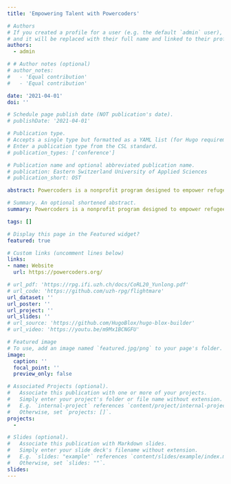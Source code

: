 ```yaml
---
title: 'Empowering Talent with Powercoders'

# Authors
# If you created a profile for a user (e.g. the default `admin` user), write the username (folder name) here
# and it will be replaced with their full name and linked to their profile.
authors:
  - admin

# # Author notes (optional)
# author_notes:
#   - 'Equal contribution'
#   - 'Equal contribution'

date: '2021-04-01'
doi: ''

# Schedule page publish date (NOT publication's date).
# publishDate: '2021-04-01'

# Publication type.
# Accepts a single type but formatted as a YAML list (for Hugo requirements).
# Enter a publication type from the CSL standard.
# publication_types: ['conference']

# Publication name and optional abbreviated publication name.
# publication: Eastern Switzerland University of Applied Sciences
# publication_short: OST

abstract: Powercoders is a nonprofit program designed to empower refugees and immigrants by providing intensive training in coding and digital skills, opening doors to careers in the tech industry. Through a structured curriculum, participants learn essential programming, web development, and tech skills, preparing them for roles in a rapidly evolving field. The program combines classroom instruction with hands-on projects and frequently includes an internship placement, giving participants invaluable real-world experience. As part of my involvement with Powercoders, I had the rewarding experience of coaching a refugee participant, helping develop their technical and professional skills. Through guidance and mentorship, I successfully helped place this talent in an internship with one of Switzerland’s largest banks, UBS AG—a significant step in their career journey. Powercoders not only bridges skill gaps but also fosters social integration and economic independence, addressing both participants’ needs and the tech industry’s demand for diverse talent.

# Summary. An optional shortened abstract.
summary: Powercoders is a nonprofit program designed to empower refugees and immigrants by providing intensive training in coding and digital skills, opening doors to careers in the tech industry. Through a structured curriculum, participants learn essential programming, web development, and tech skills, preparing them for roles in a rapidly evolving field. The program combines classroom instruction with hands-on projects and frequently includes an internship placement, giving participants invaluable real-world experience. As part of my involvement with Powercoders, I had the rewarding experience of coaching a refugee participant, helping develop their technical and professional skills. Through guidance and mentorship, I successfully helped place this talent in an internship with one of Switzerland’s largest banks, UBS AG—a significant step in their career journey. Powercoders not only bridges skill gaps but also fosters social integration and economic independence, addressing both participants’ needs and the tech industry’s demand for diverse talent.

tags: []

# Display this page in the Featured widget?
featured: true

# Custom links (uncomment lines below)
links:
- name: Website
  url: https://powercoders.org/

# url_pdf: 'https://rpg.ifi.uzh.ch/docs/CoRL20_Yunlong.pdf'
# url_code: 'https://github.com/uzh-rpg/flightmare'
url_dataset: ''
url_poster: ''
url_project: ''
url_slides: ''
# url_source: 'https://github.com/HugoBlox/hugo-blox-builder'
# url_video: 'https://youtu.be/m9Mx1BCNGFU'

# Featured image
# To use, add an image named `featured.jpg/png` to your page's folder.
image:
  caption: ''
  focal_point: ''
  preview_only: false

# Associated Projects (optional).
#   Associate this publication with one or more of your projects.
#   Simply enter your project's folder or file name without extension.
#   E.g. `internal-project` references `content/project/internal-project/index.md`.
#   Otherwise, set `projects: []`.
projects:
  - 

# Slides (optional).
#   Associate this publication with Markdown slides.
#   Simply enter your slide deck's filename without extension.
#   E.g. `slides: "example"` references `content/slides/example/index.md`.
#   Otherwise, set `slides: ""`.
slides: 
---
```

<!-- 
{{% callout note %}}
Click the _Cite_ button above to demo the feature to enable visitors to import publication metadata into their reference management software.
{{% /callout %}}

{{% callout note %}}
Create your slides in Markdown - click the _Slides_ button to check out the example.
{{% /callout %}}

Add the publication's **full text** or **supplementary notes** here. You can use rich formatting such as including [code, math, and images](https://docs.hugoblox.com/content/writing-markdown-latex/). -->
